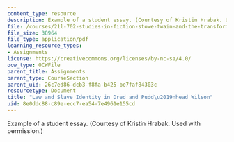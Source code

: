 ```yaml
---
content_type: resource
description: Example of a student essay. (Courtesy of Kristin Hrabak. Used with permission.)
file: /courses/21l-702-studies-in-fiction-stowe-twain-and-the-transformation-of-19th-century-america-fall-2004/8e0ddc88c89eecc7ea547e4961e155cd_revi_pudd_dred.pdf
file_size: 38964
file_type: application/pdf
learning_resource_types:
- Assignments
license: https://creativecommons.org/licenses/by-nc-sa/4.0/
ocw_type: OCWFile
parent_title: Assignments
parent_type: CourseSection
parent_uid: 26c7ed86-dcb3-f8fa-b425-be7faf84303c
resourcetype: Document
title: "Law and Slave Identity in Dred and Pudd\u2019nhead Wilson"
uid: 8e0ddc88-c89e-ecc7-ea54-7e4961e155cd
---
```

Example of a student essay. (Courtesy of Kristin Hrabak. Used with permission.)